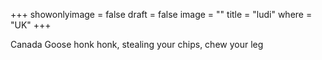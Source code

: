 +++
showonlyimage = false
draft = false
image = ""
title = "ludi"
where = "UK"
+++

Canada Goose honk honk, stealing your chips, chew your leg